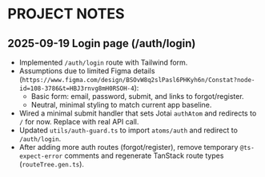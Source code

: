 # PROJECT NOTES

## 2025-09-19 Login page (/auth/login)

- Implemented `/auth/login` route with Tailwind form.
- Assumptions due to limited Figma details (`https://www.figma.com/design/BSOvW8q2slPasl6PHKyh6n/Constat?node-id=108-3786&t=HBJ3rnvg8mH0RSOH-4`):
  - Basic form: email, password, submit, and links to forgot/register.
  - Neutral, minimal styling to match current app baseline.
- Wired a minimal submit handler that sets Jotai `authAtom` and redirects to `/` for now. Replace with real API call.
- Updated `utils/auth-guard.ts` to import `atoms/auth` and redirect to `/auth/login`.
- After adding more auth routes (forgot/register), remove temporary `@ts-expect-error` comments and regenerate TanStack route types (`routeTree.gen.ts`).
